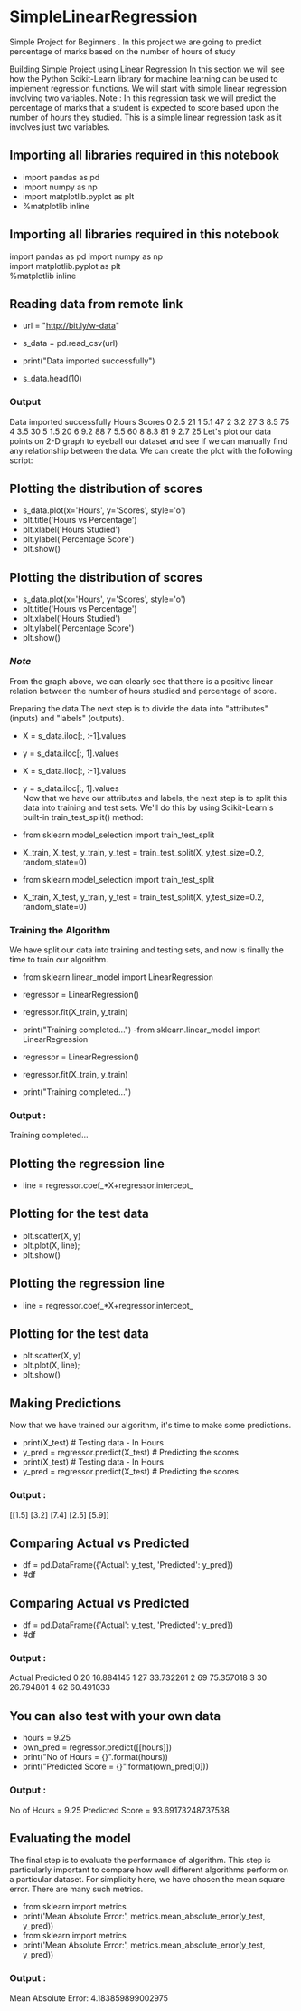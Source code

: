 # SimpleLinearRegression
Simple Project for Beginners . In this project we are going to predict percentage of marks based on the number of hours of study 


Building Simple Project using Linear Regression
In this section we will see how the Python Scikit-Learn library for machine learning can be used to implement regression functions. We will start with simple linear regression involving two variables. Note : In this regression task we will predict the percentage of marks that a student is expected to score based upon the number of hours they studied. This is a simple linear regression task as it involves just two variables.

## Importing all libraries required in this notebook
- import pandas as pd
- import numpy as np  
- import matplotlib.pyplot as plt  
- %matplotlib inline
## Importing all libraries required in this notebook
import pandas as pd
import numpy as np  
import matplotlib.pyplot as plt  
%matplotlib inline
## Reading data from remote link
- url = "http://bit.ly/w-data"
- s_data = pd.read_csv(url)
- print("Data imported successfully")

- s_data.head(10)
### Output
Data imported successfully
Hours	Scores
0	2.5	21
1	5.1	47
2	3.2	27
3	8.5	75
4	3.5	30
5	1.5	20
6	9.2	88
7	5.5	60
8	8.3	81
9	2.7	25
Let's plot our data points on 2-D graph to eyeball our dataset and see if we can manually find any relationship between the data. We can create the plot with the following script:

## Plotting the distribution of scores
- s_data.plot(x='Hours', y='Scores', style='o')  
- plt.title('Hours vs Percentage')  
- plt.xlabel('Hours Studied')  
- plt.ylabel('Percentage Score')  
- plt.show()
## Plotting the distribution of scores
- s_data.plot(x='Hours', y='Scores', style='o')  
- plt.title('Hours vs Percentage')  
- plt.xlabel('Hours Studied')  
- plt.ylabel('Percentage Score')  
- plt.show()
### *Note*
From the graph above, we can clearly see that there is a positive linear relation between the number of hours studied and percentage of score.

Preparing the data
The next step is to divide the data into "attributes" (inputs) and "labels" (outputs).

- X = s_data.iloc[:, :-1].values  
- y = s_data.iloc[:, 1].values  
- X = s_data.iloc[:, :-1].values  
- y = s_data.iloc[:, 1].values  
Now that we have our attributes and labels, the next step is to split this data into training and test sets. We'll do this by using Scikit-Learn's built-in train_test_split() method:

- from sklearn.model_selection import train_test_split  
- X_train, X_test, y_train, y_test = train_test_split(X, y,test_size=0.2, random_state=0) 
- from sklearn.model_selection import train_test_split  
- X_train, X_test, y_train, y_test = train_test_split(X, y,test_size=0.2, random_state=0) 
### Training the Algorithm
We have split our data into training and testing sets, and now is finally the time to train our algorithm.

- from sklearn.linear_model import LinearRegression  
- regressor = LinearRegression()  
- regressor.fit(X_train, y_train) 

- print("Training completed...")
-from sklearn.linear_model import LinearRegression  
- regressor = LinearRegression()  
- regressor.fit(X_train, y_train) 
​
- print("Training completed...")
### Output :
Training completed...
## Plotting the regression line
- line = regressor.coef_*X+regressor.intercept_

## Plotting for the test data
- plt.scatter(X, y)
- plt.plot(X, line);
- plt.show()
## Plotting the regression line
- line = regressor.coef_*X+regressor.intercept_
​
## Plotting for the test data
- plt.scatter(X, y)
- plt.plot(X, line);
- plt.show()

## Making Predictions
Now that we have trained our algorithm, it's time to make some predictions.

- print(X_test) # Testing data - In Hours
- y_pred = regressor.predict(X_test) # Predicting the scores
- print(X_test) # Testing data - In Hours
- y_pred = regressor.predict(X_test) # Predicting the scores
### Output :
[[1.5]
 [3.2]
 [7.4]
 [2.5]
 [5.9]]
## Comparing Actual vs Predicted
- df = pd.DataFrame({'Actual': y_test, 'Predicted': y_pred})  
- #df 
## Comparing Actual vs Predicted
- df = pd.DataFrame({'Actual': y_test, 'Predicted': y_pred})  
- #df 
### Output :
Actual	Predicted
0	20	16.884145
1	27	33.732261
2	69	75.357018
3	30	26.794801
4	62	60.491033
## You can also test with your own data
- hours = 9.25
- own_pred = regressor.predict([[hours]])
- print("No of Hours = {}".format(hours))
- print("Predicted Score = {}".format(own_pred[0]))

### Output :
No of Hours = 9.25
Predicted Score = 93.69173248737538
## Evaluating the model
The final step is to evaluate the performance of algorithm. This step is particularly important to compare how well different algorithms perform on a particular dataset. For simplicity here, we have chosen the mean square error. There are many such metrics.

- from sklearn import metrics  
- print('Mean Absolute Error:', metrics.mean_absolute_error(y_test, y_pred)) 
- from sklearn import metrics  
- print('Mean Absolute Error:', metrics.mean_absolute_error(y_test, y_pred)) 
### Output :
Mean Absolute Error: 4.183859899002975
